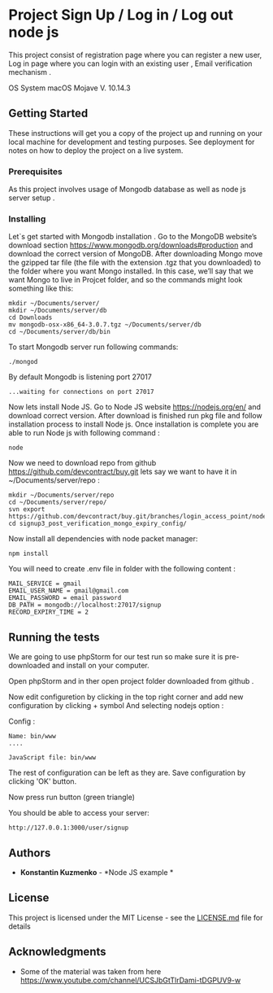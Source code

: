 # Project Sign Up / Log in / Log out node js 

This project consist of registration page where you can register a new user,
Log in page where you can login with an existing user ,
Email verification mechanism .

OS System macOS Mojave V. 10.14.3

## Getting Started

These instructions will get you a copy of the project up and running on your local machine for development and testing purposes. See deployment for notes on how to deploy the project on a live system.

### Prerequisites

As this project involves usage of Mongodb database as well as node js server setup .

### Installing

Let`s get started with Mongodb installation .
Go to the MongoDB website’s download section https://www.mongodb.org/downloads#production
and download the correct version of MongoDB.
After downloading Mongo move the gzipped tar file (the file with the extension .tgz that you downloaded) to the folder where you want Mongo installed. 
In this case, we’ll say that we want Mongo to live in Projcet folder, and so the commands might look something like this:

```
mkdir ~/Documents/server/
mkdir ~/Documents/server/db
cd Downloads
mv mongodb-osx-x86_64-3.0.7.tgz ~/Documents/server/db
cd ~/Documents/server/db/bin
```
To start Mongodb server run following commands:

```
./mongod
```

By default Mongodb is listening port 27017 

```
...waiting for connections on port 27017
```


Now lets install Node JS. Go to Node JS website https://nodejs.org/en/ and download correct version.
After download is finished run pkg file and follow installation process to install Node js.
Once installation is complete you are able to run Node js with following command :

```
node  
```

Now we need to download repo from github https://github.com/devcontract/buy.git lets say we want to have it in ~/Documents/server/repo :

```
mkdir ~/Documents/server/repo
cd ~/Documents/server/repo/
svn export https://github.com/devcontract/buy.git/branches/login_access_point/node_lessons/signup3_post_verification_mongo_expiry_config/ 
cd signup3_post_verification_mongo_expiry_config/
```
Now install all dependencies with node packet manager:

```
npm install
```

You will need to create .env file in folder with the following content :

```
MAIL_SERVICE = gmail
EMAIL_USER_NAME = gmail@gmail.com
EMAIL_PASSWORD = email password
DB_PATH = mongodb://localhost:27017/signup
RECORD_EXPIRY_TIME = 2
```

## Running the tests

We are going to use phpStorm for our test run so make sure it is pre-downloaded and install on your computer.

Open phpStorm and in ther open project folder downloaded from github .

Now edit configuretion by clicking in the top right corner and add new configuration by clicking + symbol
And selecting nodejs option :

Config :

```
Name: bin/www
....

JavaScript file: bin/www
```

The rest of configuration can be left as they are. Save configuration by clicking 'OK' button.

Now press run button (green triangle)

You should be able to access your server:

```
http://127.0.0.1:3000/user/signup
```

## Authors

* **Konstantin Kuzmenko** - *Node JS example * 

## License

This project is licensed under the MIT License - see the [LICENSE.md](LICENSE.md) file for details

## Acknowledgments

* Some of the material was taken from here https://www.youtube.com/channel/UCSJbGtTlrDami-tDGPUV9-w 

